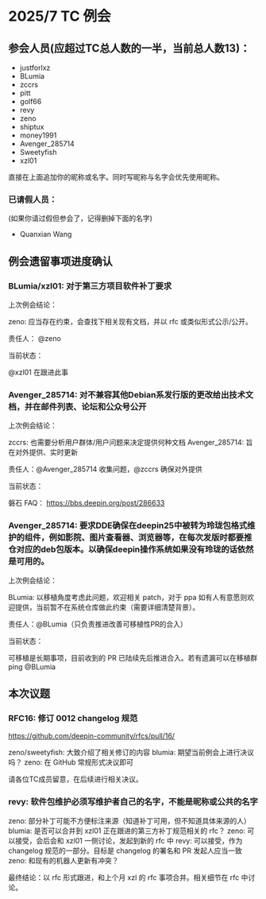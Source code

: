 2025/7 TC 例会
===

## 参会人员(应超过TC总人数的一半，当前总人数13)：

- justforlxz
- BLumia
- zccrs
- pitt
- golf66 
- revy
- zeno
- shiptux
- money1991
- Avenger_285714
- Sweetyfish
- xzl01

直接在上面追加你的昵称或名字。同时写昵称与名字会优先使用昵称。

### 已请假人员：

(如果你请过假但参会了，记得删掉下面的名字)

- Quanxian Wang

## 例会遗留事项进度确认

### BLumia/xzl01: 对于第三方项目软件补丁要求

上次例会结论：

zeno: 应当存在约束，会查找下相关现有文档，并以 rfc 或类似形式公示/公开。

责任人： @zeno

当前状态：

@xzl01 在跟进此事

### Avenger_285714: 对不兼容其他Debian系发行版的更改给出技术文档，并在邮件列表、论坛和公众号公开

上次例会结论：

zccrs: 也需要分析用户群体/用户问题来决定提供何种文档
Avenger_285714: 旨在对外提供、实时更新

责任人：@Avenger_285714 收集问题，@zccrs 确保对外提供

当前状态：

磐石 FAQ： https://bbs.deepin.org/post/286633

### Avenger_285714: 要求DDE确保在deepin25中被转为玲珑包格式维护的组件，例如影院、图片查看器、浏览器等，在每次发版时都要推仓对应的deb包版本。以确保deepin操作系统如果没有玲珑的话依然是可用的。

上次例会结论：

BLumia: 以移植角度考虑此问题，欢迎相关 patch，对于 ppa 如有人有意愿则欢迎提供，当前暂不在系统仓库做此约束（需要详细清楚背景）。

责任人：@BLumia（只负责推进改善可移植性PR的合入）

当前状态：

可移植是长期事项，目前收到的 PR 已陆续先后推进合入。若有遗漏可以在移植群 ping @BLumia

## 本次议题

### RFC16: 修订 0012 changelog 规范

https://github.com/deepin-community/rfcs/pull/16/

zeno/sweetyfish: 大致介绍了相关修订的内容
blumia: 期望当前例会上进行决议吗？
zeno: 在 GitHub 常规形式决议即可

请各位TC成员留意，在后续进行相关决议。

### revy: 软件包维护必须写维护者自己的名字，不能是昵称或公共的名字

zeno: 部分补丁可能不方便标注来源（知道补丁可用，但不知道具体来源的人）
blumia: 是否可以合并到 xzl01 正在跟进的第三方补丁规范相关的 rfc？
zeno: 可以接受，会后会和 xzl01 一侧讨论，发起到新的 rfc 中
revy: 可以接受，作为 changelog 规范的一部分。目标是 changelog 的署名和 PR 发起人应当一致
zeno: 和现有的机器人更新有冲突？

最终结论：以 rfc 形式跟进，和上个月 xzl 的 rfc 事项合并。相关细节在 rfc 中讨论。

